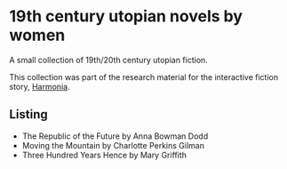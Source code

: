 # 19th century utopian novels by women
A small collection of 19th/20th century utopian fiction.

This collection was part of the research material for the interactive fiction story, [Harmonia](https://github.com/lizadaly/harmonia).

## Listing

* The Republic of the Future by Anna Bowman Dodd
* Moving the Mountain by Charlotte Perkins Gilman
* Three Hundred Years Hence by Mary Griffith
